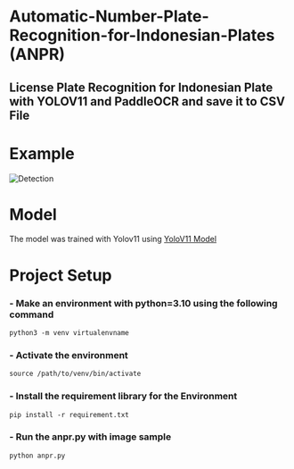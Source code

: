 # Automatic-Number-Plate-Recognition-for-Indonesian-Plates (ANPR)
## License Plate Recognition for Indonesian Plate with YOLOV11 and PaddleOCR and save it to CSV File

# Example
![Detection](https://github.com/user-attachments/assets/692123bc-2f7b-4844-a24c-fb8c8551f8b8)


# Model
The model was trained with Yolov11 using [YoloV11 Model]([https://github.com/egier-outdoor](https://universe.roboflow.com/roboflow-universe-projects/license-plate-recognition-rxg4e/dataset/4))

# Project Setup
### - Make an environment with python=3.10 using the following command <br />
  `python3 -m venv virtualenvname` <br />
  
### - Activate the environment<br />
  `source /path/to/venv/bin/activate` <br />
  
### - Install the requirement library for the Environment <br />
  `pip install -r requirement.txt` <br />
  
### - Run the anpr.py with image sample <br />
  `python anpr.py` <br />
  
